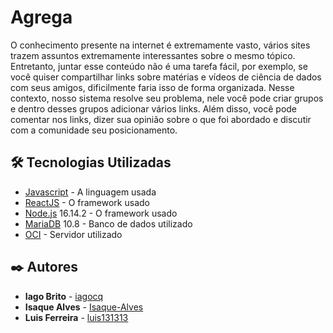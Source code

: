 # Agrega

O conhecimento presente na internet é extremamente vasto, vários sites trazem assuntos extremamente interessantes sobre o mesmo tópico. Entretanto, juntar esse conteúdo não é uma tarefa fácil, por exemplo, se você quiser compartilhar links sobre matérias e vídeos de ciência de dados com seus amigos, dificilmente faria isso de forma organizada. Nesse contexto, nosso sistema resolve seu problema, nele você pode criar grupos e dentro desses grupos adicionar vários links. Além disso, você pode comentar nos links, dizer sua opinião sobre o que foi abordado e discutir com a comunidade seu posicionamento.

## 🛠️ Tecnologias Utilizadas

- [Javascript](https://www.javascript.com/) - A linguagem usada
- [ReactJS](https://reactjs.org/) - O framework usado
- [Node.js](https://nodejs.org/en/) 16.14.2 - O framework usado
- [MariaDB](https://mariadb.org/) 10.8 - Banco de dados utilizado
- [OCI](https://www.oracle.com/cloud/) - Servidor utilizado

## ✒️ Autores

- **Iago Brito** - [iagocq](https://github.com/iagocq)
- **Isaque Alves** - [Isaque-Alves](https://github.com/Isaque-Alves)
- **Luis Ferreira** - [luis131313](https://github.com/luis131313)
